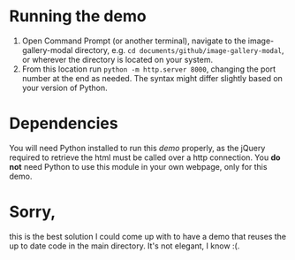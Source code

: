 # Running the demo
1. Open Command Prompt (or another terminal), navigate to the image-gallery-modal directory, e.g. `cd documents/github/image-gallery-modal`, or wherever the directory is located on your system.
2. From this location run `python -m http.server 8000`, changing the port number at the end as needed. The syntax might differ slightly based on your version of Python.

# Dependencies
You will need Python installed to run this *demo* properly, as the jQuery required to retrieve the html must be called over a http connection. You **do not** need Python to use this module in your own webpage, only for this demo. 

# Sorry,
this is the best solution I could come up with to have a demo that reuses the up to date code in the main directory. It's not elegant, I know :(.

